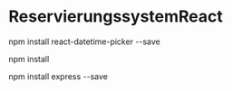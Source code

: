 # ReservierungssystemReact

npm install react-datetime-picker --save

npm install

npm install express --save
